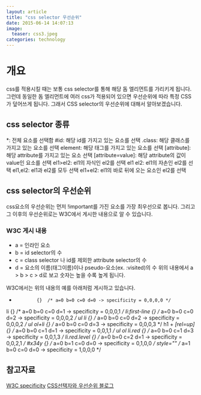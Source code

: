 ```yaml
---
layout: article
title: "css selector 우선순위"
date: 2015-06-14 14:07:13
image:
  teaser: css3.jpeg
categories: technology
---
```


# 개요
css를 적용시킬 때는 보통 css selector를 통해 해당 돔 엘리먼트를 가리키게 됩니다.
그런데 동일한 돔 엘리먼트에 여러 css가 적용되어 있으면 우선순위에 따라 특정 CSS가 덮어쓰게 됩니다.
그래서 CSS selector의 우선순위에 대해서 알아보겠습니다.

## css selector 종류
 *: 전체 요소를 선택함
 #id: 해당 id를 가지고 있는 요소를 선택
 .class: 해당 클래스를 가지고 있는 요소를 선택
 element: 해당 태그를 가지고 있는 요소를 선택
 [attribute]: 해당 attribute를 가지고 있는 요소 선택
 [attribute=value]: 해당 attribute의 값이 value인 요소를 선택
 el1>el2: el1의 자식인 el2를 선택
 el1 el2: el1의 자손인 el2를 선택
 el1,el2: el1과 el2를 모두 선택
 el1+el2: el1의 바로 뒤에 오는 요소인 el2를 선택

## css selector의 우선순위
css요소의 우선순위는 먼저 !important를 가진 요소를 가장 최우선으로 봅니다.
그리고 그 이후의 우선순위로는 W3C에서 게시한 내용으로 알 수 있습니다.

### W3C 게시 내용
- a = 인라인 요소
- b = id selector의 수
- c = class selector 나 id를 제외한 attribute selector의 수
- d = 요소의 이름(태그이름)이나 pseudo-요소(ex. :visited)의 수
위의 내용에서 a > b > c > d로 보고 숫자는 높을 수록 높게 됩니다.

W3C에서는 위의 내용의 예를 아래처럼 게시하고 있습니다.
*             {}  /* a=0 b=0 c=0 d=0 -> specificity = 0,0,0,0 */
li            {}  /* a=0 b=0 c=0 d=1 -> specificity = 0,0,0,1 */
li:first-line {}  /* a=0 b=0 c=0 d=2 -> specificity = 0,0,0,2 */
ul li         {}  /* a=0 b=0 c=0 d=2 -> specificity = 0,0,0,2 */
ul ol+li      {}  /* a=0 b=0 c=0 d=3 -> specificity = 0,0,0,3 */
h1 + *[rel=up]{}  /* a=0 b=0 c=1 d=1 -> specificity = 0,0,1,1 */
ul ol li.red  {}  /* a=0 b=0 c=1 d=3 -> specificity = 0,0,1,3 */
li.red.level  {}  /* a=0 b=0 c=2 d=1 -> specificity = 0,0,2,1 */
#x34y         {}  /* a=0 b=1 c=0 d=0 -> specificity = 0,1,0,0 */
style=""          /* a=1 b=0 c=0 d=0 -> specificity = 1,0,0,0 */

## 참고자료
[W3C specificity](http://www.w3.org/TR/CSS21/cascade.html#specificity)
[CSS선택자와 우선순위 블로그](http://circlash.tistory.com/570)
